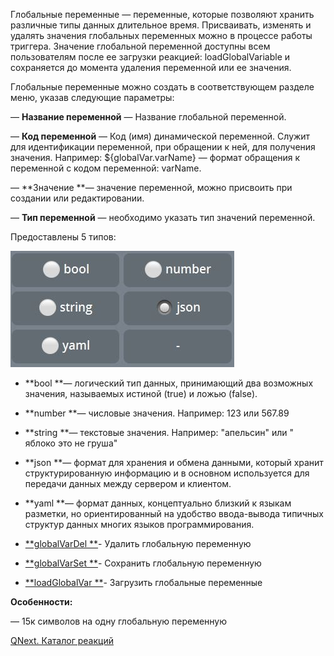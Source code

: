 
Глобальные переменные — переменные, которые позволяют хранить различные типы данных длительное время. Присваивать, изменять и удалять значения глобальных переменных можно в процессе работы триггера. Значение глобальной переменной доступны всем пользователям после ее загрузки реакцией: loadGlobalVariable и сохраняется до момента удаления переменной или ее значения.

Глобальные переменные можно создать в соответствующем разделе меню, указав следующие параметры:

 — **Название переменной** — Название глобальной переменной.

 — **Код переменной** — Код (имя) динамической переменной. Служит для идентификации переменной, при обращении к ней, для получения значения. Например: ${globalVar.varName} — формат обращения к переменной с кодом переменной: varName.

 — **Значение **— значение переменной, можно присвоить при создании или редактировании.

 — **Тип переменной** — необходимо указать тип значений переменной.

Предоставлены 5 типов:


![](./1.png)
* **bool **— логический тип данных, принимающий два возможных значения, называемых истиной (true) и ложью (false).
* **number **— числовые значения. Например: 123 или 567.89
* **string **— текстовые значения. Например: "апельсин" или " яблоко это не груша"
* **json **— формат для хранения и обмена данными, который хранит структурированную информацию и в основном используется для передачи данных между сервером и клиентом.
* **yaml **— формат данных, концептуально близкий к языкам разметки, но ориентированный на удобство ввода-вывода типичных структур данных многих языков программирования.


 * [**globalVarDel **](/ph/QNext-admin-reaction-globalVarDel-05-08)- Удалить глобальную переменную
 * [**globalVarSet **](/ph/QNext-admin-reaction-globalVarSet-05-08)- Сохранить глобальную переменную
 * [**loadGlobalVar **](/ph/QNext-admin-reaction-loadGlobalVariable-05-08)- Загрузить глобальные переменные



**Особенности:**

— 15к символов на одну глобальную переменную

[QNext. Каталог реакций](/ph/QNext-admin-reaction-about-05-01)